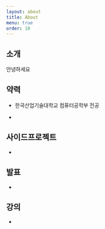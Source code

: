 ```yaml
---
layout: about
title: About
menu: true
order: 10
---
```


## 소개

안녕하세요

## 약력

- 한국산업기술대학교 컴퓨터공학부 전공

- 

## 사이드프로젝트

- 

## 발표

- 

## 강의

- 
